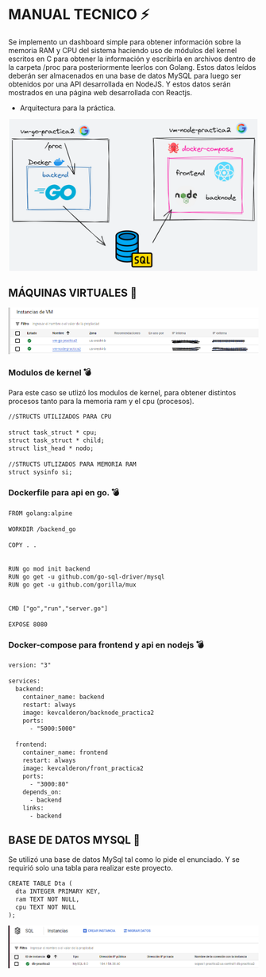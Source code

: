 # MANUAL TECNICO :zap:

Se implemento un dashboard simple para obtener información sobre la memoria RAM y CPU 
del sistema haciendo uso de módulos del kernel escritos en C para obtener la información y escribirla 
en archivos dentro de la carpeta /proc para posteriormente leerlos con Golang. 
Estos datos leídos deberán ser almacenados en una base de datos MySQL para luego ser obtenidos por una API desarrollada en NodeJS.
Y estos datos serán mostrados en una página web desarrollada con Reactjs.

* Arquitectura para la práctica.
<p align="center">
  <img src="https://github.com/kevcalderon/SO1_201902714/blob/master/Practica2/img/arquitectura.png" width="500">
</p>


## MÁQUINAS VIRTUALES :pushpin:
<p align="center">
  <img src="https://github.com/kevcalderon/SO1_201902714/blob/master/Practica2/img/vms.png" width="600">
</p>

### Modulos de kernel :bomb:
Para este caso se utlizó los modulos de kernel, para obtener distintos procesos tanto para la memoria ram y el cpu (procesos).

```
//STRUCTS UTILIZADOS PARA CPU

struct task_struct * cpu; 
struct task_struct * child; 
struct list_head * nodo; 

//STRUCTS UTLIZADOS PARA MEMORIA RAM
struct sysinfo si;
```

### Dockerfile para api en go.  :bomb:

```
FROM golang:alpine

WORKDIR /backend_go

COPY . .


RUN go mod init backend
RUN go get -u github.com/go-sql-driver/mysql
RUN go get -u github.com/gorilla/mux


CMD ["go","run","server.go"]

EXPOSE 8080
```

### Docker-compose para frontend y api en nodejs :bomb:

```
version: "3"

services:
  backend:
    container_name: backend
    restart: always
    image: kevcalderon/backnode_practica2
    ports:
      - "5000:5000"

  frontend:
    container_name: frontend
    restart: always
    image: kevcalderon/front_practica2
    ports:
      - "3000:80"
    depends_on:
      - backend
    links:
      - backend
```

## BASE DE DATOS MYSQL :pushpin:

Se utilizó una base de datos MySql tal como lo pide el enunciado. Y se requirió solo una tabla para realizar este proyecto.

```
CREATE TABLE Dta (
  dta INTEGER PRIMARY KEY,
  ram TEXT NOT NULL,
  cpu TEXT NOT NULL
);
```


<p align="center">
  <img src="https://github.com/kevcalderon/SO1_201902714/blob/master/Practica2/img/bd.png" width="600">
</p>
